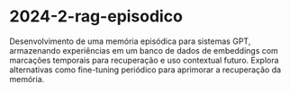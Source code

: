# 2024-2-rag-episodico
Desenvolvimento de uma memória episódica para sistemas GPT, armazenando experiências em um banco de dados de embeddings com marcações temporais para recuperação e uso contextual futuro. Explora alternativas como fine-tuning periódico para aprimorar a recuperação da memória.
